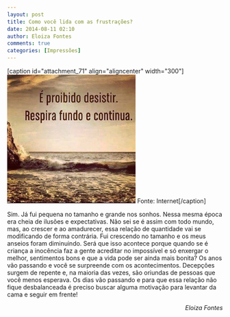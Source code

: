 ```yaml
---
layout: post
title: Como você lida com as frustrações?
date: 2014-08-11 02:10
author: Eloiza Fontes
comments: true
categories: [Impressões]
---
```

[caption id="attachment_71" align="aligncenter" width="300"]<a href="/assets/images/stock/capa.jpg"><img class="size-medium wp-image-71" src="/assets/images/stock/capa.jpg?w=300" alt="Fonte: Internet" width="300" height="300" /></a> Fonte: Internet[/caption]

Sim. Já fui pequena no tamanho e grande nos sonhos. Nessa mesma época era cheia de ilusões e expectativas. Não sei se é assim com todo mundo, mas, ao crescer e ao amadurecer, essa relação de quantidade vai se modificando de forma contrária. Fui crescendo no tamanho e os meus anseios foram diminuindo. Será que isso acontece porque quando se é criança a inocência faz a gente acreditar no impossível e só enxergar o melhor, sentimentos bons e que a vida pode ser ainda mais bonita? Os anos vão passando e você se surpreende com os acontecimentos. Decepções surgem de repente e, na maioria das vezes, são oriundas de pessoas que você menos esperava. Os dias vão passando e para que essa relação não fique desbalanceada é preciso buscar alguma motivação para levantar da cama e seguir em frente!
<p style="text-align:right;"><em>Eloiza Fontes</em></p>
